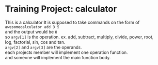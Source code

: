 # Training Project: calculator
This is a calculator
It is supposed to take commands on the form of `awesomecalculator add 3 5` <br/>
and the output would be `8` <br/>
so `argv[1]` is the operation. ex. add, subtract, multiply, divide, power, root, log, factorial, sin, cos and tan.<br/>
`argv[2]` and `argv[3]` are the operands.<br/>
each projects member will implement one operation function.<br/>
and someone will implement the main function body.<br/>
